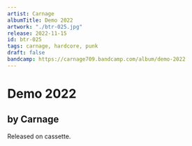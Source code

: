 ```yaml
---
artist: Carnage
albumTitle: Demo 2022
artwork: "./btr-025.jpg"
release: 2022-11-15
id: btr-025
tags: carnage, hardcore, punk
draft: false
bandcamp: https://carnage709.bandcamp.com/album/demo-2022
---
```


# Demo 2022

## by Carnage

Released on cassette.
